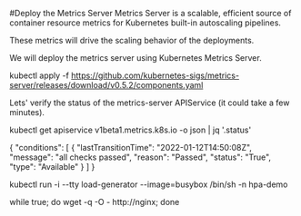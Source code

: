 



#Deploy the Metrics Server
Metrics Server is a scalable, efficient source of container resource metrics for Kubernetes built-in autoscaling pipelines.

These metrics will drive the scaling behavior of the deployments.

We will deploy the metrics server using Kubernetes Metrics Server.

kubectl apply -f https://github.com/kubernetes-sigs/metrics-server/releases/download/v0.5.2/components.yaml

Lets' verify the status of the metrics-server APIService (it could take a few minutes).

kubectl get apiservice v1beta1.metrics.k8s.io -o json | jq '.status'


{
  "conditions": [
    {
      "lastTransitionTime": "2022-01-12T14:50:08Z",
      "message": "all checks passed",
      "reason": "Passed",
      "status": "True",
      "type": "Available"
    }
  ]
}


kubectl run -i --tty load-generator --image=busybox /bin/sh -n hpa-demo 

while true; do wget -q -O - http://nginx; done
